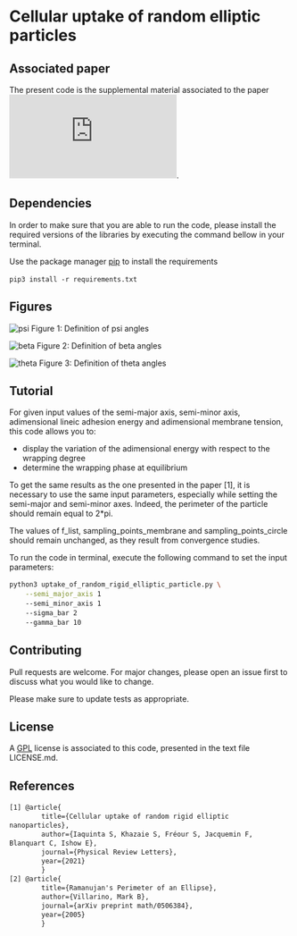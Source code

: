 # Cellular uptake of random elliptic particles

## Associated paper
The present code is the supplemental material associated to the paper ![1](https://github.com/SarahIaquinta/uptake_of_random_rigid_elliptic_particle/blob/main/Cellular_uptake_of_rigid_elliptic_random_nanoparticles.pdf). 

## Dependencies
In order to make sure that you are able to run the code, please install the required versions of the libraries by executing the command bellow in your terminal.

Use the package manager [pip](https://pip.pypa.io/en/stable/) to install the requirements

```pip3 install -r requirements.txt```

## Figures

![psi](https://github.com/SarahIaquinta/uptake_of_random_rigid_elliptic_particle/blob/main/fig_psi_article.png)
Figure 1: Definition of psi angles

![beta](http://github.com/SarahIaquinta/uptake_of_random_rigid_elliptic_particle/blob/main/fig_beta.png)
Figure 2: Definition of beta angles

![theta](https://github.com/SarahIaquinta/uptake_of_random_rigid_elliptic_particle/blob/main/fig.png)
Figure 3: Definition of theta angles


## Tutorial
For given input values of the semi-major axis, semi-minor axis, adimensional lineic adhesion energy and adimensional membrane tension, this code allows you to:
- display the variation of the adimensional energy with respect to the wrapping degree
- determine the wrapping phase at equilibrium

To get the same results as the one presented in the paper [1], it is necessary to use the same input parameters, especially while setting the semi-major and semi-minor axes. Indeed, the perimeter of the particle should remain equal to 2*pi.

The values of f_list, sampling_points_membrane and sampling_points_circle should remain unchanged, as they result from convergence studies. 


To run the code in terminal, execute the following command to set the input parameters:

```sh
python3 uptake_of_random_rigid_elliptic_particle.py \
    --semi_major_axis 1 
    --semi_minor_axis 1 
    --sigma_bar 2
    --gamma_bar 10
```

## Contributing
Pull requests are welcome. For major changes, please open an issue first to discuss what you would like to change.

Please make sure to update tests as appropriate.

## License
A [GPL](https://tldrlegal.com/license/bsd-3-clause-license-(revised)) license is associated to this code, presented in the text file LICENSE.md.

## References
```
[1] @article{
        title={Cellular uptake of random rigid elliptic nanoparticles},
        author={Iaquinta S, Khazaie S, Fréour S, Jacquemin F, Blanquart C, Ishow E},
        journal={Physical Review Letters},
        year={2021}
        }
[2] @article{
        title={Ramanujan's Perimeter of an Ellipse},
        author={Villarino, Mark B},
        journal={arXiv preprint math/0506384},
        year={2005}
        }
```
